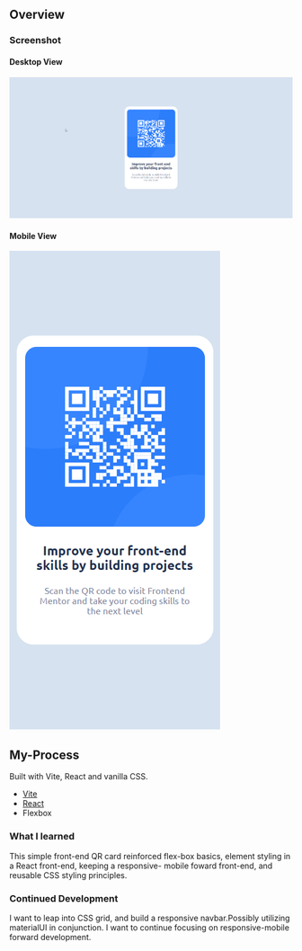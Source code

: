 ## Overview

### Screenshot

#### Desktop View

![QR-Code Component Desktop Version](/images/QR_desktop.png)

#### Mobile View

![QR-Code Component Mobile Version](/images/QR_mobile.png)

## My-Process

Built with Vite, React and vanilla CSS.

- [Vite](https://vitejs.dev)
- [React](https://react.dev)
- Flexbox

### What I learned

This simple front-end QR card reinforced flex-box basics,
element styling in a React front-end, keeping a responsive-
mobile foward front-end, and reusable CSS styling principles.

### Continued Development

I want to leap into CSS grid, and build a responsive navbar.Possibly utilizing materialUI in conjunction. I want to continue focusing on responsive-mobile forward development.





